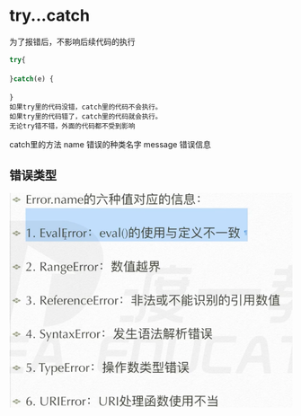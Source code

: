 # try...catch
为了报错后，不影响后续代码的执行
```js
try{

}catch(e) {

}
如果try里的代码没错，catch里的代码不会执行。
如果try里的代码错了，catch里的代码就会执行。
无论try错不错，外面的代码都不受到影响
```

catch里的方法
    name 错误的种类名字
    message 错误信息
## 错误类型
![](笔记/2020-04-18-13-16-25.png)

